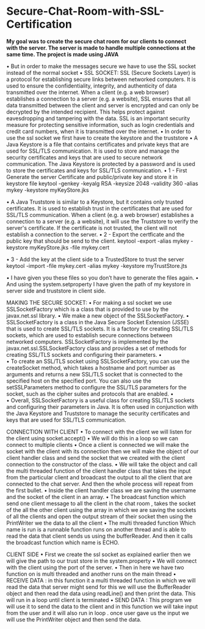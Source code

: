 # Secure-Chat-Room-with-SSL-Certification
**My goal was to create the secure chat room for our clients to connect with the server. The server is made to handle multiple connections at the same time. The project is made using JAVA**

•	But in order to make the messages secure we have to use the SSL socket instead of the normal socket
•	SSL SOCKET: SSL (Secure Sockets Layer) is a protocol for establishing secure links between networked computers. It is used to ensure the confidentiality, integrity, and authenticity of data transmitted over the internet. When a client (e.g. a web browser) establishes a connection to a server (e.g. a website), SSL ensures that all data transmitted between the client and server is encrypted and can only be decrypted by the intended recipient. This helps protect against eavesdropping and tampering with the data. SSL is an important security measure for protecting sensitive information, such as login credentials and credit card numbers, when it is transmitted over the internet.
•	In order to use the ssl socket we first have to create the keystore and the truststore
•	A Java Keystore is a file that contains certificates and private keys that are used for SSL/TLS communication. It is used to store and manage the security certificates and keys that are used to secure network communication. The Java Keystore is protected by a password and is used to store the certificates and keys for SSL/TLS communication.
•	1 - First Generate the server Certificate and public/private key and store it in keystore file
keytool -genkey -keyalg RSA -keysize 2048 -validity 360 -alias mykey -keystore myKeyStore.jks

•	A Java Truststore is similar to a Keystore, but it contains only trusted certificates. It is used to establish trust in the certificates that are used for SSL/TLS communication. When a client (e.g. a web browser) establishes a connection to a server (e.g. a website), it will use the Truststore to verify the server's certificate. If the certificate is not trusted, the client will not establish a connection to the server.
•	2 - Export the certficate and the public key that should be send to the client.
 keytool -export -alias mykey -keystore myKeyStore.jks -file mykey.cert

•	3 - Add the key at the client side to a TrustedStore to trust the server
keytool -import -file mykey.cert -alias mykey -keystore myTrustStore.jts

•	I have given you these files so you don’t have to generate the files again.
•	And using the system.setproperty I have given the path of my keystore in server side and truststore in client side.








MAKING THE SECURE SOCKET:
•	For making a ssl socket we use SSLSocketFactory which is a class that is provided to use by the javax.net.ssl library.
•	We make a new object of the SSLSocketFactory.
•	SSLSocketFactory is a class in the Java Secure Socket Extension (JSSE) that is used to create SSL/TLS sockets. It is a factory for creating SSL/TLS sockets, which are used to establish secure connections between networked computers. SSLSocketFactory is implemented by the javax.net.ssl.SSLSocketFactory class and provides a set of methods for creating SSL/TLS sockets and configuring their parameters.
•	
•	To create an SSL/TLS socket using SSLSocketFactory, you can use the createSocket method, which takes a hostname and port number as arguments and returns a new SSL/TLS socket that is connected to the specified host on the specified port. You can also use the setSSLParameters method to configure the SSL/TLS parameters for the socket, such as the cipher suites and protocols that are enabled.
•	
•	Overall, SSLSocketFactory is a useful class for creating SSL/TLS sockets and configuring their parameters in Java. It is often used in conjunction with the Java Keystore and Truststore to manage the security certificates and keys that are used for SSL/TLS communication.


CONNECTION WITH CLIENT
•	To connect with the client we will listen for the client using socket.accept()
•	We will do this in a loop so we can connect to multiple clients
•	Once a client is connected we will make the socket with the client with its connection then we will make the object of our client handler class and send the socket that we created with the client connection to the constructor of the class.
•	We will take the object and call the multi threaded function of the client handler class that takes the input from the particular client and broadcast the output to all the client that are connected to the chat server. And then the whole process will repeat from the first bullet.
•	Inside the client handler class we are saving the username and the socket of the client in an array.
•	The broadcast function which send one client message to all the client in the chat room , takes the socket of the all the other client using the array in which we are saving the sockets of all the clients and open the output stream of their socket then using the PrintWriter we the data to all the client
•	The multi threaded function Which name is run is a runnable function runs on another thread and is able to read the data that client sends us using the bufferReader. And then it calls the broadcast function which name is ECHO.


CLIENT SIDE
•	First we create the ssl socket as explained earlier then we will give the path to our trust store in the system.property
•	We will connect with the client using the port of the server.
•	Then in here we have two function on is multi threaded and another runs on the main thread
•	RECEIVE DATA : in this function it a multi threaded function in which we will read the data that server might send for this we will use the BufferReader object and then read the data using readLine() and then print the data. This will run in a loop until client is terminated
•	SEND DATA : This program we will use it to send the data to the client and in this function we will take input from the user and it will also run in loop . once user gave us the input we will use the PrintWriter object and then send the data.

